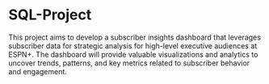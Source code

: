 # SQL-Project
This project aims to develop a subscriber insights dashboard that leverages subscriber data for strategic analysis for high-level executive audiences at ESPN+. The dashboard will provide valuable visualizations and analytics to uncover trends, patterns, and key metrics related to subscriber behavior and engagement.
